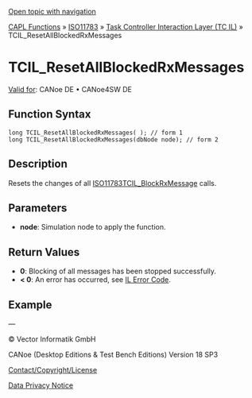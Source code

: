 [Open topic with navigation](../../../../../../CANoeDEFamily.htm#Topics/CAPLFunctions/ISO11783/ISOInteractionLayerTC/Functions/CAPLfunctionIso11783TCILResetAllBlockedRxMessages.md)

[CAPL Functions](../../../CAPLfunctions.md) » [ISO11783](../../CAPLfunctionsISO11783Overview.md) » [Task Controller Interaction Layer (TC IL)](../CAPLfunctionsISOILTCOverview.md) » TCIL_ResetAllBlockedRxMessages

# TCIL_ResetAllBlockedRxMessages

[Valid for](../../../../Shared/FeatureAvailability.md):  CANoe DE • CANoe4SW DE

## Function Syntax

```plaintext
long TCIL_ResetAllBlockedRxMessages( ); // form 1
long TCIL_ResetAllBlockedRxMessages(dbNode node); // form 2
```

## Description

Resets the changes of all [ISO11783TCIL_BlockRxMessage](CAPLfunctionIso11783TCILBlockRxMessage.md) calls.

## Parameters

- **node**: Simulation node to apply the function.

## Return Values

- **0**: Blocking of all messages has been stopped successfully.
- **< 0**: An error has occurred, see [IL Error Code](../../../CAPLfunctionsISOj1939ErrorCodes.md).

## Example

—

© Vector Informatik GmbH

CANoe (Desktop Editions & Test Bench Editions) Version 18 SP3

[Contact/Copyright/License](../../../../Shared/ContactCopyrightLicense.md)

[Data Privacy Notice](https://www.vector.com/int/en/company/get-info/privacy-policy/)
